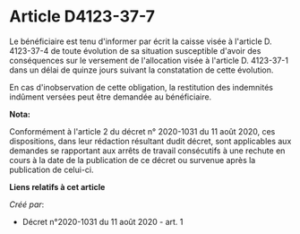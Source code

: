 # Article D4123-37-7

Le bénéficiaire est tenu d'informer par écrit la caisse visée à l'article D. 4123-37-4 de toute évolution de sa situation
susceptible d'avoir des conséquences sur le versement de l'allocation visée à l'article D. 4123-37-1 dans un délai de quinze
jours suivant la constatation de cette évolution.

En cas d'inobservation de cette obligation, la restitution des indemnités indûment versées peut être demandée au
bénéficiaire.

**Nota:**

Conformément à l'article 2 du décret n° 2020-1031 du 11 août 2020, ces dispositions, dans leur rédaction résultant dudit
décret, sont applicables aux demandes se rapportant aux arrêts de travail consécutifs à une rechute en cours à la date de la
publication de ce décret ou survenue après la publication de celui-ci.

**Liens relatifs à cet article**

_Créé par_:

  - Décret n°2020-1031 du 11 août 2020 - art. 1
